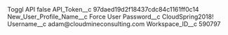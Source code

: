 <?xml version="1.0" encoding="UTF-8"?>
<CustomMetadata xmlns="http://soap.sforce.com/2006/04/metadata" xmlns:xsi="http://www.w3.org/2001/XMLSchema-instance" xmlns:xsd="http://www.w3.org/2001/XMLSchema">
    <label>Toggl API</label>
    <protected>false</protected>
    <values>
        <field>API_Token__c</field>
        <value xsi:type="xsd:string">97daed19d2f18437cdc84c1161ff0c14</value>
    </values>
    <values>
        <field>New_User_Profile_Name__c</field>
        <value xsi:type="xsd:string">Force User</value>
    </values>
    <values>
        <field>Password__c</field>
        <value xsi:type="xsd:string">CloudSpring2018!</value>
    </values>
    <values>
        <field>Username__c</field>
        <value xsi:type="xsd:string">adam@cloudmineconsulting.com</value>
    </values>
    <values>
        <field>Workspace_ID__c</field>
        <value xsi:type="xsd:string">590797</value>
    </values>
</CustomMetadata>
